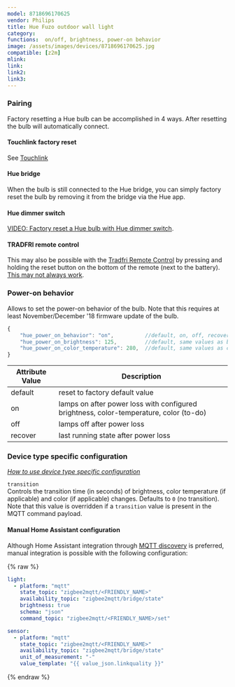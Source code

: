 ```yaml
---
model: 8718696170625  
vendor: Philips
title: Hue Fuzo outdoor wall light
category:
functions:  on/off, brightness, power-on behavior
image: /assets/images/devices/8718696170625.jpg
compatible: [z2m]
mlink: 
link: 
link2: 
link3: 
---
```

### Pairing
Factory resetting a Hue bulb can be accomplished in 4 ways.
After resetting the bulb will automatically connect.

#### Touchlink factory reset
See [Touchlink](https://www.zigbee2mqtt.io/information/touchlink)

#### Hue bridge
When the bulb is still connected to the Hue bridge, you can simply factory reset the bulb
by removing it from the bridge via the Hue app.

#### Hue dimmer switch
[VIDEO: Factory reset a Hue bulb with Hue dimmer switch](https://www.youtube.com/watch?v=qvlEAELiJKs).

#### TRADFRI remote control
This may also be possible with the
[Tradfri Remote Control](https://www.ikea.com/us/en/images/products/tradfri-remote-control__0489469_PE623665_S4.JPG)
by pressing and holding the reset button on the bottom of the remote (next to the battery).
[This may not always work](https://github.com/Koenkk/zigbee2mqtt/issues/296#issuecomment-416923751).


### Power-on behavior
Allows to set the power-on behavior of the bulb.
Note that this requires at least November/December '18 firmware update of the bulb.
```js
{
    "hue_power_on_behavior": "on",          //default, on, off, recover, default = on
    "hue_power_on_brightness": 125,         //default, same values as brightness, default = 255
    "hue_power_on_color_temperature": 280,  //default, same values as color_temp, default = 366
}
```

Attribute Value | Description
----------------|-----------------------------------------------
default         | reset to factory default value
on              | lamps on after power loss with configured brightness, color-temperature, color (to-do)
off             | lamps off after power loss
recover         | last running state after power loss


### Device type specific configuration
*[How to use device type specific configuration](https://www.zigbee2mqtt.io/information/configuration)*


`transition`   
Controls the transition time (in seconds) of brightness,
color temperature (if applicable) and color (if applicable) changes. Defaults to `0` (no transition).
Note that this value is overridden if a `transition` value is present in the MQTT command payload.


#### Manual Home Assistant configuration
Although Home Assistant integration through [MQTT discovery](https://www.zigbee2mqtt.io/integration/home_assistant) is preferred,
manual integration is possible with the following configuration:


{% raw %}
```yaml
light:
  - platform: "mqtt"
    state_topic: "zigbee2mqtt/<FRIENDLY_NAME>"
    availability_topic: "zigbee2mqtt/bridge/state"
    brightness: true
    schema: "json"
    command_topic: "zigbee2mqtt/<FRIENDLY_NAME>/set"

sensor:
  - platform: "mqtt"
    state_topic: "zigbee2mqtt/<FRIENDLY_NAME>"
    availability_topic: "zigbee2mqtt/bridge/state"
    unit_of_measurement: "-"
    value_template: "{{ value_json.linkquality }}"
```
{% endraw %}


